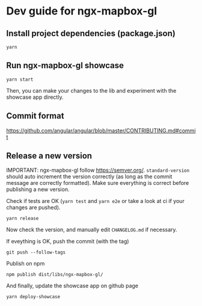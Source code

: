 # Dev guide for ngx-mapbox-gl

## Install project dependencies (package.json)

```
yarn
```

## Run ngx-mapbox-gl showcase

```
yarn start
```

Then, you can make your changes to the lib and experiment with the showcase app directly.

## Commit format

https://github.com/angular/angular/blob/master/CONTRIBUTING.md#commit

## Release a new version

IMPORTANT: ngx-mapbox-gl follow https://semver.org/.
`standard-version` should auto increment the version correctly (as long as the commit message are correctly formatted). Make sure everything is correct before publishing a new version.

Check if tests are OK (`yarn test` and `yarn e2e` or take a look at ci if your changes are pushed).

```
yarn release
```

Now check the version, and manually edit `CHANGELOG.md` if necessary.

If eveything is OK, push the commit (with the tag)

```
git push --follow-tags
```

Publish on npm

```
npm publish dist/libs/ngx-mapbox-gl/
```

And finally, update the showcase app on github page

```
yarn deploy-showcase
```

